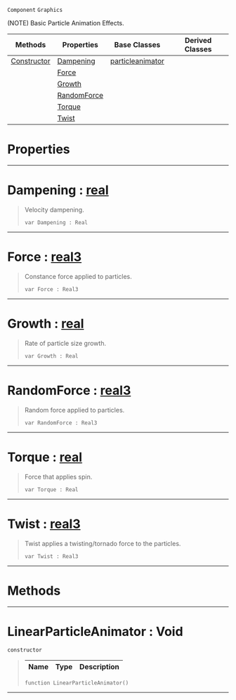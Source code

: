  `Component` `Graphics`



(NOTE) Basic Particle Animation Effects.

|Methods|Properties|Base Classes|Derived Classes|
|---|---|---|---|
|[ Constructor](linearparticleanimator.md#linearparticleanimator-v)|[ Dampening](linearparticleanimator.md#dampening-zilch-engine-do)|[particleanimator](particleanimator.md)| |
| |[ Force](linearparticleanimator.md#force-zilch-engine-docume)| | |
| |[ Growth](linearparticleanimator.md#growth-zilch-engine-docum)| | |
| |[ RandomForce](linearparticleanimator.md#randomforce-zilch-engine)| | |
| |[ Torque](linearparticleanimator.md#torque-zilch-engine-docum)| | |
| |[ Twist](linearparticleanimator.md#twist-zilch-engine-docume)| | |


 #  Properties


---  
 #  Dampening : [real](../nada_base_types/real.md)

> Velocity dampening.
> ```TS:Nada
> var Dampening : Real


---  
 #  Force : [real3](../nada_base_types/real3.md)

> Constance force applied to particles.
> ```TS:Nada
> var Force : Real3


---  
 #  Growth : [real](../nada_base_types/real.md)

> Rate of particle size growth.
> ```TS:Nada
> var Growth : Real


---  
 #  RandomForce : [real3](../nada_base_types/real3.md)

> Random force applied to particles.
> ```TS:Nada
> var RandomForce : Real3


---  
 #  Torque : [real](../nada_base_types/real.md)

> Force that applies spin.
> ```TS:Nada
> var Torque : Real


---  
 #  Twist : [real3](../nada_base_types/real3.md)

> Twist applies a twisting/tornado force to the particles.
> ```TS:Nada
> var Twist : Real3


---  
 #  Methods


---  
 #  LinearParticleAnimator : Void

 `constructor`

> 
> |Name|Type|Description|
> |---|---|---|
> ```TS:Nada
> function LinearParticleAnimator()
> ``` 


---  
 

 
